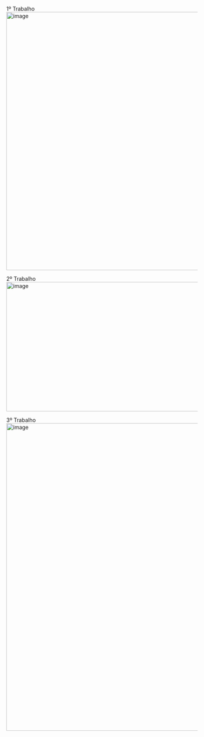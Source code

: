 1º Trabalho <img width="1231" height="680" alt="image" src="https://github.com/user-attachments/assets/b90947d7-0c6e-448e-938c-b71012aa88ae" />

2º Trabalho <img width="558" height="341" alt="image" src="https://github.com/user-attachments/assets/0c35c0c5-8299-468f-a89b-9cf713a77d59" />

3º Trabalho <img width="614" height="810" alt="image" src="https://github.com/user-attachments/assets/969cd2fd-0260-49b3-a3dd-fecb5c0281f4" />

